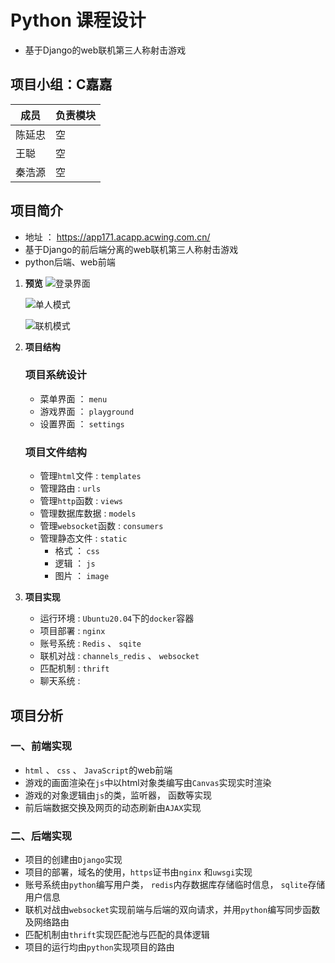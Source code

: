 # Python 课程设计
* 基于Django的web联机第三人称射击游戏

## 项目小组：C嘉嘉
|成员|负责模块|
--|--| 
陈延忠|空
王聪|空
秦浩源|空


## 项目简介
* 地址 ： https://app171.acapp.acwing.com.cn/
* 基于Django的前后端分离的web联机第三人称射击游戏
* python后端、web前端
1. **预览**
    ![登录界面](https://cdn.acwing.com/media/article/image/2021/12/07/137551_9939596d57-DDDD.png)

    ![单人模式](https://cdn.acwing.com/media/article/image/2021/12/07/137551_95a4a69c57-CCCC.png)

    ![联机模式](https://cdn.acwing.com/media/article/image/2021/12/07/137551_903148f057-AAAA.png)


2. **项目结构**
    ### **项目系统设计**
    * 菜单界面 ： `menu` 
    * 游戏界面 ： `playground`
    * 设置界面 ：  `settings`

    ### **项目文件结构**
    * 管理`html`文件 : `templates`
    * 管理路由 : `urls`
    * 管理`http`函数 : `views` 
    * 管理数据库数据 : `models`
    * 管理`websocket`函数 : `consumers`
    * 管理静态文件 : `static`
        * 格式 ： `css`
        * 逻辑 ： `js`
        * 图片 ： `image`


3. **项目实现**
    * 运行环境 : `Ubuntu20.04`下的`docker`容器
    * 项目部署 : `nginx`
    * 账号系统 : `Redis` 、 `sqite`
    * 联机对战 : `channels_redis` 、 `websocket`
    * 匹配机制 : `thrift`
    * 聊天系统 : 

## 项目分析
### 一、前端实现
* `html` 、 `css` 、 `JavaScript`的web前端
* 游戏的画面渲染在`js`中以html对象类编写由`Canvas`实现实时渲染
* 游戏的对象逻辑由`js`的类，监听器， 函数等实现
* 前后端数据交换及网页的动态刷新由`AJAX`实现



### 二、后端实现
* 项目的创建由`Django`实现
* 项目的部署，域名的使用，`https`证书由`nginx` 和`uwsgi`实现
* 账号系统由`python`编写用户类， `redis`内存数据库存储临时信息， `sqlite`存储用户信息
* 联机对战由`websocket`实现前端与后端的双向请求，并用`python`编写同步函数及网络路由
* 匹配机制由`thrift`实现匹配池与匹配的具体逻辑
* 项目的运行均由`python`实现项目的路由

